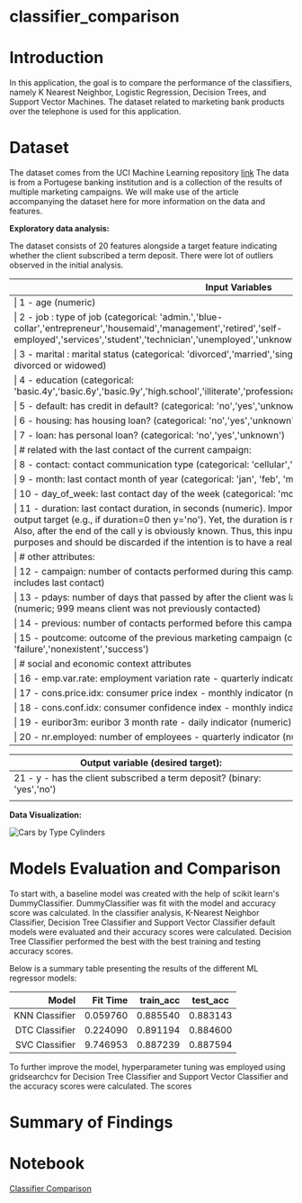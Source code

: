 # classifier_comparison

# Introduction

In this application, the goal is to compare the performance of the classifiers, namely K Nearest Neighbor, Logistic Regression, Decision Trees, and Support Vector Machines. The dataset related to marketing bank products over the telephone is used for this application.

# Dataset

The dataset comes from the UCI Machine Learning repository [link](https://archive.ics.uci.edu/ml/datasets/bank+marketing) The data is from a Portugese banking institution and is a collection of the results of multiple marketing campaigns. We will make use of the article accompanying the dataset here for more information on the data and features.

**Exploratory data analysis:**

The dataset consists of 20 features alongside a target feature indicating whether the client subscribed a term deposit. There were lot of outliers observed in the initial analysis. 

| Input Variables |
|---|
| \| 1 - age (numeric) |
| \| 2 - job : type of job (categorical: 'admin.','blue-collar','entrepreneur','housemaid','management','retired','self-employed','services','student','technician','unemployed','unknown') |
| \| 3 - marital : marital status (categorical: 'divorced','married','single','unknown'; note: 'divorced' means divorced or widowed) |
| \| 4 - education (categorical: 'basic.4y','basic.6y','basic.9y','high.school','illiterate','professional.course','university.degree','unknown') |
| \| 5 - default: has credit in default? (categorical: 'no','yes','unknown') |
| \| 6 - housing: has housing loan? (categorical: 'no','yes','unknown') |
| \| 7 - loan: has personal loan? (categorical: 'no','yes','unknown') |
| \| # related with the last contact of the current campaign: |
| \| 8 - contact: contact communication type (categorical: 'cellular','telephone') |
| \| 9 - month: last contact month of year (categorical: 'jan', 'feb', 'mar', ..., 'nov', 'dec') |
| \| 10 - day_of_week: last contact day of the week (categorical: 'mon','tue','wed','thu','fri') |
| \| 11 - duration: last contact duration, in seconds (numeric). Important note: this attribute highly affects the output target (e.g., if duration=0 then y='no'). Yet, the duration is not known before a call is performed. Also, after the end of the call y is obviously known. Thus, this input should only be included for benchmark purposes and should be discarded if the intention is to have a realistic predictive model. \| |
| \| # other attributes: |
| \| 12 - campaign: number of contacts performed during this campaign and for this client (numeric, includes last contact) |
| \| 13 - pdays: number of days that passed by after the client was last contacted from a previous campaign (numeric; 999 means client was not previously contacted) |
| \| 14 - previous: number of contacts performed before this campaign and for this client (numeric) |
| \| 15 - poutcome: outcome of the previous marketing campaign (categorical: 'failure','nonexistent','success') |
| \| # social and economic context attributes |
| \| 16 - emp.var.rate: employment variation rate - quarterly indicator (numeric) |
| \| 17 - cons.price.idx: consumer price index - monthly indicator (numeric) |
| \| 18 - cons.conf.idx: consumer confidence index - monthly indicator (numeric) |
| \| 19 - euribor3m: euribor 3 month rate - daily indicator (numeric) |
| \| 20 - nr.employed: number of employees - quarterly indicator (numeric) |

| Output variable (desired target): |
|---|
| 21 - y - has the client subscribed a term deposit? (binary: 'yes','no') |
|  |


**Data Visualization:**

![Cars by Type Cylinders](/images/carTypeCylinders.png)



# Models Evaluation and Comparison

To start with, a baseline model was created with the help of scikit learn's DummyClassifier. DummyClassifier was fit with the model and accuracy score was calculated.
In the classifier analysis, K-Nearest Neighbor Classifier, Decision Tree Classifier and Support Vector Classifier default models were evaluated and their accuracy scores were calculated. Decision Tree Classifier performed the best with the best training and testing accuracy scores. 

Below is a summary table presenting the results of the different ML regressor models:

|          Model | Fit Time | train_acc | test_acc |
|---------------:|---------:|----------:|----------|
| KNN Classifier | 0.059760 |  0.885540 | 0.883143 |
| DTC Classifier | 0.224090 |  0.891194 | 0.884600 |
| SVC Classifier | 9.746953 |  0.887239 | 0.887594 |

To further improve the model, hyperparameter tuning was employed using gridsearchcv for Decision Tree Classifier and Support Vector Classifier and the accuracy scores were calculated. The scores 


# Summary of Findings



# Notebook

[Classifier Comparison](/prompt_II.ipynb)
